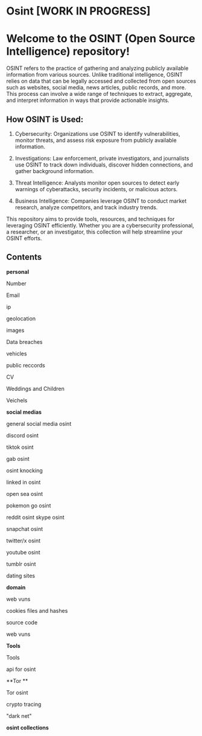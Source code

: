 # Osint [WORK IN PROGRESS]
# **Welcome to the OSINT (Open Source Intelligence) repository!**

OSINT refers to the practice of gathering and analyzing publicly available information from various sources.
Unlike traditional intelligence, OSINT relies on data that can be legally accessed and collected from open sources such as websites, social media, news articles, public records, and more.
This process can involve a wide range of techniques to extract, aggregate, and interpret information in ways that provide actionable insights.


## How OSINT is Used:

1. Cybersecurity: Organizations use OSINT to identify vulnerabilities, monitor threats, and assess risk exposure from publicly available information.

2. Investigations: Law enforcement, private investigators, and journalists use OSINT to track down individuals, discover hidden connections, and gather background information.

3. Threat Intelligence: Analysts monitor open sources to detect early warnings of cyberattacks, security incidents, or malicious actors.

4. Business Intelligence: Companies leverage OSINT to conduct market research, analyze competitors, and track industry trends.

This repository aims to provide tools, resources, and techniques for leveraging OSINT efficiently. Whether you are a cybersecurity professional, a researcher, or an investigator, this collection will help streamline your OSINT efforts.

## **Contents**


**personal**

Number

Email

ip

geolocation

images

Data breaches

vehicles

public reccords

CV

Weddings and Children

Veichels


**social medias**

general social media osint

discord osint

tiktok osint

gab osint

osint knocking

linked in osint

open sea osint

pokemon go osint

reddit osint skype osint 

snapchat osint

twitter/x osint

youtube osint

tumblr osint

dating sites

**domain**

web vuns

cookies files and hashes

source code 

web vuns

**Tools**

Tools

api for osint

**Tor **

Tor osint 

crypto tracing

"dark net"


**osint collections**

